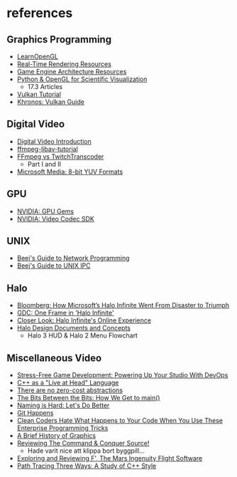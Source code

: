 # references

## Graphics Programming

 * [LearnOpenGL](https://learnopengl.com/)
 * [Real-Time Rendering Resources](https://www.realtimerendering.com/)
 * [Game Engine Architecture Resources](https://www.gameenginebook.com/coursemat.html)
 * [Python & OpenGL for Scientific Visualization](https://www.labri.fr/perso/nrougier/python-opengl/)
    * 17.3 Articles
 * [Vulkan Tutorial](https://vulkan-tutorial.com/)
 * [Khronos: Vulkan Guide](https://github.com/KhronosGroup/Vulkan-Guide)

## Digital Video

 * [Digital Video Introduction](https://github.com/leandromoreira/digital_video_introduction)
 * [ffmpeg-libav-tutorial](https://github.com/leandromoreira/ffmpeg-libav-tutorial)
 * [FFmpeg vs TwitchTranscoder](https://blog.twitch.tv/sv-se/2017/10/10/live-video-transmuxing-transcoding-f-fmpeg-vs-twitch-transcoder-part-i-489c1c125f28/)
    * Part I and II
 * [Microsoft Media: 8-bit YUV Formats](https://docs.microsoft.com/en-us/windows/win32/medfound/recommended-8-bit-yuv-formats-for-video-rendering)

## GPU

 * [NVIDIA: GPU Gems](https://developer.nvidia.com/gpugems/gpugems/contributors)
 * [NVIDIA: Video Codec SDK](https://developer.nvidia.com/nvidia-video-codec-sdk)

## UNIX

 * [Beej's Guide to Network Programming](https://beej.us/guide/bgnet/)
 * [Beej's Guide to UNIX IPC](https://beej.us/guide/bgipc/)

## Halo

 * [Bloomberg: How Microsoft’s Halo Infinite Went From Disaster to Triumph](https://www.bloomberg.com/news/articles/2021-12-08/how-microsoft-s-halo-infinite-went-from-disaster-to-triumph)
 * [GDC: One Frame in 'Halo Infinite'](https://www.youtube.com/watch?v=IUiNUky-ibM)
 * [Closer Look: Halo Infinite's Online Experience](https://www.halowaypoint.com/news/closer-look-halo-infinite-online-experience)
 * [Halo Design Documents and Concepts](http://www.cand.land/halodocs)
    * Halo 3 HUD & Halo 2 Menu Flowchart
 
## Miscellaneous Video

 * [Stress-Free Game Development: Powering Up Your Studio With DevOps](https://www.youtube.com/watch?v=t9HRzE7_2Xc)
 * [C++ as a "Live at Head" Language](https://www.youtube.com/watch?v=tISy7EJQPzI)
 * [There are no zero-cost abstractions](https://www.youtube.com/watch?v=rHIkrotSwcc)
 * [The Bits Between the Bits: How We Get to main()](https://www.youtube.com/watch?v=dOfucXtyEsU)
 * [Naming is Hard: Let's Do Better](https://www.youtube.com/watch?v=MBRoCdtZOYg)
 * [Git Happens](https://www.youtube.com/watch?v=Dv8I_kfrFWw)
 * [Clean Coders Hate What Happens to Your Code When You Use These Enterprise Programming Tricks](https://www.youtube.com/watch?v=FyCYva9DhsI)
 * [A Brief History of Graphics](https://www.youtube.com/watch?v=QyjyWUrHsFc)
 * [Reviewing The Command & Conquer Source!](https://youtu.be/Oee7gje-XRc?t=970)
    * Hade varit nice att klippa bort byggpill...
 * [Exploring and Reviewing F', The Mars Ingenuity Flight Software](https://www.youtube.com/watch?v=RbhufLudVsI)
 * [Path Tracing Three Ways: A Study of C++ Style](https://www.youtube.com/watch?v=HG6c4Kwbv4I)
